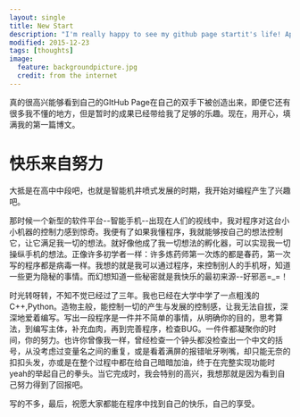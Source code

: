 ```yaml
---
layout: single
title: New Start
description: "I'm really happy to see my github page startit's life! Appreaciate it!"
modified: 2015-12-23
tags: [thoughts]
image:
  feature: backgroundpicture.jpg
  credit: from the internet
---
```

 
 真的很高兴能够看到自己的GItHub Page在自己的双手下被创造出来，即便它还有很多我不懂的地方，但是暂时的成果已经带给我了足够的乐趣。现在，用开心，填满我的第一篇博文。
 
# 快乐来自努力
 
 大抵是在高中中段吧，也就是智能机井喷式发展的时期，我开始对编程产生了兴趣吧。
 
 那时候一个新型的软件平台--智能手机--出现在人们的视线中，我对程序对这台小小机器的控制力感到惊奇。我便有了如果我懂程序，我就能够按自己的想法控制它，让它满足我一切的想法。就好像他成了我一切想法的孵化器，可以实现我一切操纵手机的想法。正像许多初学者一样：许多炼药师第一次炼的都是春药，第一次写的程序都是病毒一样。我想的就是我可以通过程序，来控制别人的手机呀，知道一些更为隐秘的事情。而幻想知道一些秘密就是我快乐的最初来源--好邪恶=_=！
 
 时光转呀转，不知不觉已经过了三年。我也已经在大学中学了一点粗浅的C++,Python。造物主般，能控制一切的产生与发展的控制感，让我无法自拔，深深地爱着编写。写出一段程序是一件并不简单的事情，从明确你的目的，思考算法，到编写主体，补充血肉，再到完善程序，检查BUG。一件件都凝聚你的时间，你的努力。也许你曾像我一样，曾经检查一个钟头都没检查出一个中文的括号，从没考虑过变量名之间的重复，或是看着满屏的报错呲牙咧嘴，却只能无奈的扣扣头发，亦或是在整个过程中都在给自己暗暗加油，终于在完整实现功能时yeah的举起自己的拳头。当它完成时，我会特别的高兴，我想那就是因为看到自己努力得到了回报吧。
 
 写的不多，最后，祝愿大家都能在程序中找到自己的快乐，自己的享受。
